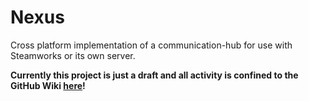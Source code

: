 # Nexus
Cross platform implementation of a communication-hub for use with Steamworks or its own server.



**Currently this project is just a draft and all activity is confined to the GitHub Wiki [here](https://github.com/guFalcon/Nexus/wiki)!**

